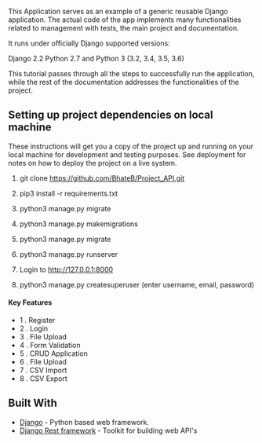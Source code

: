 
This Application serves as an example of a generic reusable Django application. The actual code of the app implements many functionalities related to management with tests, the main project and documentation.

It runs under officially Django supported versions:

Django 2.2 
Python 2.7 and Python 3 (3.2, 3.4, 3.5, 3.6)

This tutorial passes through all the steps to successfully run the application, while the rest of the documentation addresses the functionalities of the project.


## Setting up project dependencies on local machine

These instructions will get you a copy of the project up and running on your local machine for development and testing purposes. See deployment for notes on how to deploy the project on a live system.

 1. git clone https://github.com/BhateB/Project_API.git

 2. pip3 install -r requirements.txt

 3. python3 manage.py migrate

 4. python3 manage.py makemigrations

 5. python3 manage.py migrate

 6. python3 manage.py runserver

 7. Login to http://127.0.0.1:8000

 8. python3 manage.py createsuperuser (enter username, email, password)


#### Key Features
- 1 . Register
- 2 . Login
- 3 . File Upload
- 4 . Form Validation
- 5 . CRUD Application
- 6 . File Upload
- 7 . CSV Import
- 8 . CSV Export


## Built With

* [Django](https://docs.djangoproject.com/en/2.2/) - Python based web framework.
* [Django Rest framework](https://www.django-rest-framework.org/) - Toolkit for building web API's
